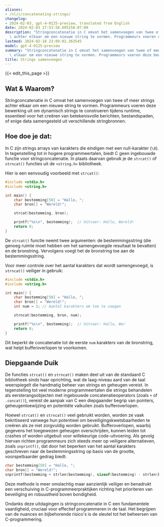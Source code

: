 ```yaml
---
aliases:
- /nl/c/concatenating-strings/
changelog:
- 2024-02-03, gpt-4-0125-preview, translated from English
date: 2024-02-03 17:53:58.695258-07:00
description: "Stringconcatenatie in C omvat het samenvoegen van twee of meer strings\
  \ achter elkaar om een nieuwe string te vormen. Programmeurs voeren deze bewerking\u2026"
lastmod: 2024-02-18 23:09:02.363545
model: gpt-4-0125-preview
summary: "Stringconcatenatie in C omvat het samenvoegen van twee of meer strings achter\
  \ elkaar om een nieuwe string te vormen. Programmeurs voeren deze bewerking\u2026"
title: Strings samenvoegen
---
```


{{< edit_this_page >}}

## Wat & Waarom?

Stringconcatenatie in C omvat het samenvoegen van twee of meer strings achter elkaar om een nieuwe string te vormen. Programmeurs voeren deze bewerking uit om dynamisch strings te construeren tijdens runtime, essentieel voor het creëren van betekenisvolle berichten, bestandspaden, of enige data samengesteld uit verschillende stringbronnen.

## Hoe doe je dat:

In C zijn strings arrays van karakters die eindigen met een null-karakter (`\0`). In tegenstelling tot in hogere programmeertalen, biedt C geen ingebouwde functie voor stringconcatenatie. In plaats daarvan gebruik je de `strcat()` of `strncat()` functies uit de `<string.h>` bibliotheek.

Hier is een eenvoudig voorbeeld met `strcat()`:

```c
#include <stdio.h>
#include <string.h>

int main() {
    char bestemming[50] = "Hallo, ";
    char bron[] = "Wereld!";

    strcat(bestemming, bron);

    printf("%s\n", bestemming);  // Uitvoer: Hallo, Wereld!
    return 0;
}
```

De `strcat()` functie neemt twee argumenten: de bestemmingsstring (die genoeg ruimte moet hebben om het samengevoegde resultaat te bevatten) en de bronstring. Vervolgens voegt het de bronstring toe aan de bestemmingsstring.

Voor meer controle over het aantal karakters dat wordt samengevoegd, is `strncat()` veiliger in gebruik:

```c
#include <stdio.h>
#include <string.h>

int main() {
    char bestemming[50] = "Hallo, ";
    char bron[] = "Wereld!";
    int num = 3; // Aantal karakters om toe te voegen

    strncat(bestemming, bron, num);

    printf("%s\n", bestemming);  // Uitvoer: Hallo, Wer
    return 0;
}
```

Dit beperkt de concatenatie tot de eerste `num` karakters van de bronstring, wat helpt bufferoverlopen te voorkomen.

## Diepgaande Duik

De functies `strcat()` en `strncat()` maken deel uit van de standaard C bibliotheek sinds haar oprichting, wat de laag-niveau aard van de taal weerspiegelt die handmatig beheer van strings en geheugen vereist. In tegenstelling tot veel moderne programmeertalen die strings behandelen als eersterangsobjecten met ingebouwde concatenatieoperators (zoals `+` of `.concat()`), vereist de aanpak van C een diepgaander begrip van pointers, geheugentoewijzing en potentiële valkuilen zoals bufferoverlopen.

Hoewel `strcat()` en `strncat()` veel gebruikt worden, worden ze vaak bekritiseerd vanwege hun potentieel om beveiligingskwetsbaarheden te creëren als ze niet zorgvuldig worden gebruikt. Bufferoverlopen, waarbij gegevens het toegewezen geheugen overschrijden, kunnen leiden tot crashes of worden uitgebuit voor willekeurige code-uitvoering. Als gevolg hiervan richten programmeurs zich steeds meer op veiligere alternatieven, zoals `snprintf()`, dat door het beperken van het aantal karakters geschreven naar de bestemmingsstring op basis van de grootte, voorspelbaarder gedrag biedt:

```c
char bestemming[50] = "Hallo, ";
char bron[] = "Wereld!";
snprintf(bestemming + strlen(bestemming), sizeof(bestemming) - strlen(bestemming), "%s", bron);
```

Deze methode is meer omslachtig maar aanzienlijk veiliger en benadrukt een verschuiving in C-programmeerpraktijken richting het prioriteren van beveiliging en robuustheid boven bondigheid.

Ondanks deze uitdagingen is stringconcatenatie in C een fundamentele vaardigheid, cruciaal voor effectief programmeren in de taal. Het begrijpen van de nuances en bijbehorende risico's is de sleutel tot het beheersen van C-programmering.
